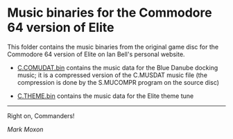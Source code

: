 # Music binaries for the Commodore 64 version of Elite

This folder contains the music binaries from the original game disc for the Commodore 64 version of Elite on Ian Bell's personal website.

* [C.COMUDAT.bin](C.COMUDAT.bin) contains the music data for the Blue Danube docking music; it is a compressed version of the C.MUSDAT music file (the compression is done by the S.MUCOMPR program on the source disc)

* [C.THEME.bin](C.THEME.bin) contains the music data for the Elite theme tune

---

Right on, Commanders!

_Mark Moxon_